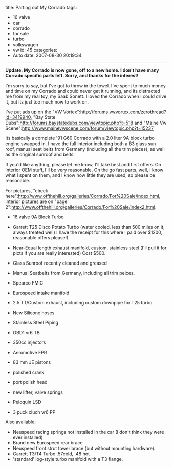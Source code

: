 title: Parting out My Corrado
tags:
  - 16 valve
  - car
  - corrado
  - for sale
  - turbo
  - volkswagen
  - vw
id: 45
categories:
  - Auto
date: 2007-08-30 20:19:34
---

**Update: My Corrado is now gone, off to a new home. I don't have many Corrado specific parts left. Sorry, and thanks for the interest!**

I'm sorry to say, but I've got to throw in the towel. I've spent to
much money and time on my Corrado and could never get it running, and
its distracted me from my real toy, my Saab Sonett. I loved the
Corrado when I could drive it, but its just too much now to work on.

I've put ads up on the "VW Vortex":http://forums.vwvortex.com/zerothread?id=3419940,
"Bay State Dubs":http://forums.baystatedubs.com/viewtopic.php?t=518 and "Maine Vw Scene":http://www.mainevwscene.com/forum/viewtopic.php?t=15237

Its basically a complete '91 G60 Corrado with a 2.0 liter 9A block
turbo engine swapped in. I have the full interior including both a B3
glass sun roof, manual seat belts from Germany (including all the
trim pieces), as well as the original sunroof and belts.

If you'd like anything, please let me know, I'll take best and first
offers. On interior OEM stuff, I'll be very reasonable. On the go
fast parts, well, I know what I spent on them, and I know how little
they are used, so please be reasonable.

For pictures, "check here":http://www.offthehill.org/galleries/Corrado/For%20Sale/index.html, interior pictures are on "page 2":http://www.offthehill.org/galleries/Corrado/For%20Sale/index2.html.

* 16 valve 9A Block Turbo
* Garrett T25 Disco Potato Turbo (water cooled, less than 500 miles on it, always treated well) I have the receipt for this where I paid over $1200, reasonable offers please!)
* Near-Equal length exhaust manifold, custom, stainless steel (I'll pull it for picts if you are really interested) Cost $500.
* Glass Sunroof recently cleaned and greased
* Manual Seatbelts from Germany, including all trim peices.

* Spearco FMIC
* Eurospeed intake manifold
* 2.5 TT/Custom exhaust, including custom downpipe for T25 turbo

* New Silicone hoses
* Stainless Steel Piping
* OBD1 vr6 TB
* 350cc injectors

* Aeromotive FPR
* 83 mm JE pistons
* polished crank
* port polish head
* new lifter, valve springs
* Peloquin LSD
* 3 puck cluch vr6 PP

Also available:

* Neuspeed racing springs not installed in the car (I don't think
they were ever installed)
* Brand new Eurospeed rear brace
* Neuspeed front strut tower brace (but without mounting hardware).
* Garrett T3/T4 Turbo .57cold, .48 hot
* 'standard' log-style turbo manifold with a T3 flange.

